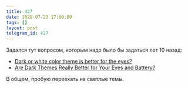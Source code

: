 ```yaml
---
title: 427
date: 2020-07-23 17:00:09
tags: []
layout: post
telegram_id: 427
---
```


Задался тут вопросом, которым надо было бы задаться лет 10 назад:

+ [Dark or white color theme is better for the eyes?](https://ux.stackexchange.com/a/53268)
+ [Are Dark Themes Really Better for Your Eyes and Battery?](https://www.maketecheasier.com/are-dark-themes-better-for-eyes-battery/)

В общем, пробую переехать на светлые темы.
